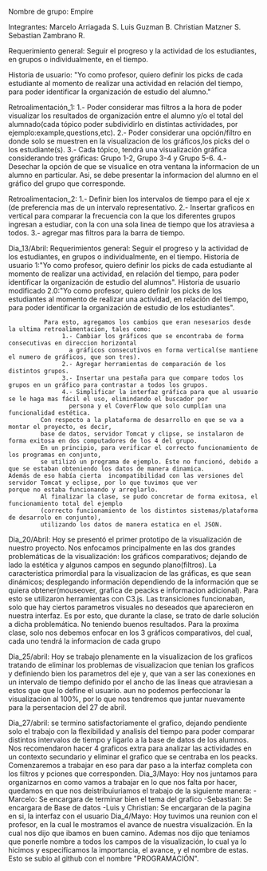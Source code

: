 Nombre de grupo: Empire

Integrantes: Marcelo Arriagada S.
             Luis Guzman B.
             Christian Matzner S.
             Sebastian Zambrano R.
             
Requerimiento general: 
                     Seguir el progreso y la actividad de los estudiantes, en grupos o individualmente, en el tiempo.

Historia de usuario:
                    "Yo como profesor, quiero definir los picks de cada estudiante al momento de realizar una actividad
                   en relación del tiempo, para poder identificar la organización de estudio del alumno."
                   
Retroalimentación_1:
                    1.- Poder considerar mas filtros a la hora de poder visualizar los resultados de organización entre el alumno y/o el
                    total del alumnado(cada tópico poder subdividirlo en distintas actividades, por ejemplo:example,questions,etc).
                    2.- Poder considerar una opción/filtro en donde solo se muestren en la visualizacion de los gráficos,los picks del o                       los estudiante(s).
                    3.- Cada tópico, tendrá una visualización gráfica considerando tres gráficas: Grupo 1-2, Grupo 3-4 y Grupo 5-6.
                    4.- Desechar la opción de que se visualice en otra ventana la informacion de un alumno en particular. Asi, se debe 
                    presentar la informacion del alumno en el gráfico del grupo que corresponde.
                    
Retroalimentacion_2: 
                    1.- Definir bien los intervalos de tiempo para el eje x (de preferencia mas de un intervalo representativo.
                    2.- Insertar graficos en vertical para comparar la frecuencia con la que los diferentes grupos ingresan a estudiar, con la
                    con una sola linea de tiempo que los atraviesa a todos.
                    3.- agregar mas filtros para la barra de tiempo. 

                    
Dia_13/Abril: 
              Requerimientos general: Seguir el progreso y la actividad de los estudiantes, en grupos o individualmente, en el tiempo.
              Historia de usuario 1:"Yo como profesor, quiero definir los picks de cada estudiante al momento de realizar una actividad,
              en relación del tiempo, para poder identificar la organización de estudio del alumnos".
              Historia de usuario modificado 2.0:"Yo como profesor, quiero definir los picks de los estudiantes al momento de realizar
              una actividad, en relación del tiempo, para poder identificar la organización de estudio de los estudiantes".

              Para esto, agregamos los cambios que eran nesesarios desde la ultima retroalimentacion, tales como:
                   1.- Cambiar los gráficos que se encontraba de forma consecutivas en direccion horizontal
                     a gráficos consecutivos en forma vertical(se mantiene el numero de gráficos, que son tres).
                   2.- Agregar herramientas de comparación de los distintos grupos.  
                   3.- Insertar una pestaña para que compare todos los grupos en un gráfico para contrastar a todos los grupos.
                   4.- Simplificar la interfaz gráfica para que al usuario se le haga mas fácil el uso, elimindando el buscador por
                     persona y el CoverFlow que solo cumplían una funcionalidad estética.   
             Con respecto a la plataforma de desarrollo en que se va a montar el proyecto, es decir, 
             base de datos, servidor Tomcat y clipse, se instalaron de forma exitosa en dos computadores de los 4 del grupo. 
             En un principio, para verificar el correcto funcionamiento de los programas en conjunto, 
             se utilizó un programa de ejemplo. Éste no funcionó, debido a que se estaban obteniendo los datos de manera dinamica.                    Además de eso había cierta  incompatibilidad con las versiones del servidor Tomcat y eclipse, por lo que tuvimos que ver                porque no estaba funcionando y arreglarlo. 
             Al finalizar la clase, se pudo concretar de forma exitosa, el funcionamiento total del ejemplo
             (correcto funcionamiento de los distintos sistemas/plataforma de desarrolo en conjunto), 
             utilizando los datos de manera estatica en el JSON.
              
Dia_20/Abril: Hoy se presentó el primer prototipo de la visualización de nuestro proyecto. Nos enfocamos principalmente en las dos                      grandes problemáticas de la visualización: los gráficos comparativos; dejando de lado la estética y algunos campos en                   segundo plano(filtros).
              La caracteristica primordial para la visualizacion de las gráficas, es que sean dinámicos; desplegando información                        dependiendo de la información que se quiera obtener(mouseover, grafica de peacks e informacion adicional).
              Para esto se utilizaron herramientas con C3.js. Las transiciones funcionaban, solo que hay ciertos parametros visuales no                deseados 
              que aparecieron en nuestra interfaz. Es por esto, que durante la clase, se trato de darle solución a dicha problemática.                  No teniendo
              buenos resultados.
              Para la proxima clase, solo nos debemos enfocar en los 3 gráficos comparativos, del cual, cada uno tendrá la informacion                  de cada grupo
  
              
             
Dia_25/abril: Hoy se trabajo plenamente en la visualizacion de los graficos tratando de eliminar los problemas de visualizacion que tenian
              los graficos y definiendo bien los parametros del eje y, que van a ser las conexiones en un intervalo de tiempo definido
              por el ancho de las lineas que atraviesan a estos que que lo define el usuario.
              aun no podemos perfeccionar la visualizacion al 100%, por lo que nos tendremos que juntar nuevamente para la persentacion               del 27 de abril.
              
Dia_27/abril: se termino satisfactoriamente el grafico, dejando pendiente solo el trabajo con la flexibilidad y analisis del tiempo
              para poder comparar distintos intervalos de tiempo y ligarlo a la base de datos de los alumnos. Nos recomendaron
              hacer 4 graficos extra para analizar las actividades en un contexto secundario y eliminar el grafico que se centraba
              en los peacks. Comenzaremos a trabajar en eso para dar paso a la interfaz completa con los filtros y pciones que
              corresponden.
Dia_3/Mayo:   Hoy nos juntamos para organizarnos en como vamos a trabajar en lo que nos falta por hacer, quedamos en que nos                            deistribuiuriamos el trabajo de la siguiente manera:
              -Marcelo: Se encargara de terminar bien el tema del grafico
              -Sebastian: Se encargara de Base de datos
              -Luis y Christian: Se encargaran de la pagina en si, la interfaz con el usuario
Dia_4/Mayo:   Hoy tuvimos una reunion con el profesor, en la cual le mostramos el avance de nuestra visualización. En la cual nos dijo                 que ibamos en buen camino. Ademas nos dijo que teniamos que ponerle nombre a todos los campos de la visualización, lo                   cual ya lo  hicimos y especificamos la importancia, el avance, y el nombre de estas. Esto se subio al github con el nombre               "PROGRAMACIÓN".
                    
                    
